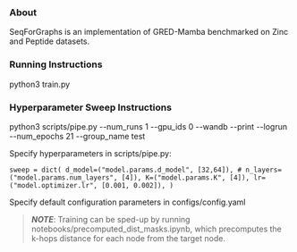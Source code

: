 
### About

SeqForGraphs is an implementation of GRED-Mamba benchmarked on Zinc and Peptide datasets.

### Running Instructions

python3 train.py

### Hyperparameter Sweep Instructions

python3 scripts/pipe.py --num_runs 1 --gpu_ids 0 --wandb --print --logrun --num_epochs 21 --group_name test

Specify hyperparameters in scripts/pipe.py:

`sweep = dict(
    d_model=("model.params.d_model", [32,64]),
    # n_layers=("model.params.num_layers", [4]),
    K=("model.params.K", [4]),
    lr=("model.optimizer.lr", [0.001, 0.002]),
)`

Specify default configuration parameters in configs/config.yaml

> ***NOTE***: Training can be sped-up by running notebooks/precomputed_dist_masks.ipynb, which precomputes the k-hops distance for each node from the target node.
